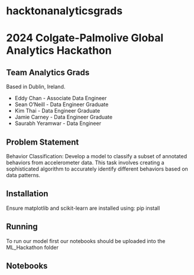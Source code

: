 # hacktonanalyticsgrads

# 2024 Colgate-Palmolive Global Analytics Hackathon

## Team Analytics Grads
Based in Dublin, Ireland.

- Eddy Chan - Associate Data Engineer
- Sean O’Neill - Data Engineer Graduate
- Kim Thai - Data Engineer Graduate
- Jamie Carney - Data Engineer Graduate
- Saurabh Yeramwar - Data Engineer


## Problem Statement
Behavior Classification: Develop a model to classify a subset of annotated behaviors from accelerometer data. This task involves creating a sophisticated algorithm to accurately identify different behaviors based on data patterns.

## Installation
Ensure matplotlib and scikit-learn are installed using: pip install

## Running
To run our model first our notebooks should be uploaded into the ML_Hackathon folder

## Notebooks
